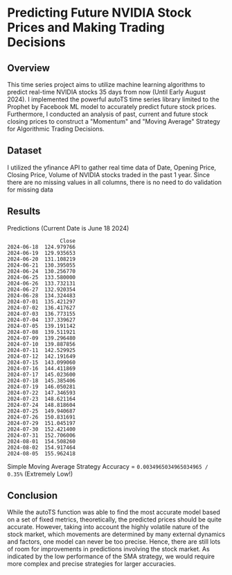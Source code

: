 # Predicting Future NVIDIA Stock Prices and Making Trading Decisions
## Overview
This time series project aims to utilize machine learning algorithms to predict real-time NVIDIA stocks 35 days from now (Until Early August 2024). I implemented the powerful autoTS time series library limited to the Prophet by Facebook ML model to accurately predict future stock prices. Furthermore, I conducted an analysis of past, current and future stock closing prices to construct a "Momentum" and "Moving Average" Strategy for Algorithmic Trading Decisions.
## Dataset
I utilized the yfinance API to gather real time data of Date, Opening Price, Closing Price, Volume of NVIDIA stocks traded in the past 1 year. Since there are no missing values in all columns, there is no need to do validation for missing data
## Results
Predictions (Current Date is June 18 2024)
```
                 Close
2024-06-18  124.979766
2024-06-19  129.935653
2024-06-20  131.108219
2024-06-21  130.395055
2024-06-24  130.256770
2024-06-25  133.580000
2024-06-26  133.732131
2024-06-27  132.920354
2024-06-28  134.324483
2024-07-01  135.421297
2024-07-02  136.417627
2024-07-03  136.773155
2024-07-04  137.339627
2024-07-05  139.191142
2024-07-08  139.511921
2024-07-09  139.296480
2024-07-10  139.887856
2024-07-11  142.529925
2024-07-12  142.191649
2024-07-15  143.099060
2024-07-16  144.411869
2024-07-17  145.023600
2024-07-18  145.385406
2024-07-19  146.050281
2024-07-22  147.346593
2024-07-23  148.621164
2024-07-24  148.818604
2024-07-25  149.940687
2024-07-26  150.831691
2024-07-29  151.045197
2024-07-30  152.421400
2024-07-31  152.706006
2024-08-01  154.508260
2024-08-02  154.917464
2024-08-05  155.962418
```
Simple Moving Average Strategy Accuracy = ``` 0.0034965034965034965 / 0.35% ``` (Extremely Low!)
## Conclusion
While the autoTS function was able to find the most accurate model based on a set of fixed metrics, theoretically, the predicted prices should be quite accurate. However, taking into account the highly volatile nature of the stock market, which movements are determined by many external dynamics and factors, one model can never be too precise. Hence, there are still lots of room for improvements in predictions involving the stock market. As indicated by the low performance of the SMA strategy, we would require more complex and precise strategies for larger accuracies.
